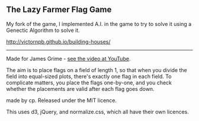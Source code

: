The Lazy Farmer Flag Game
-------------------------

My fork of the game, I implemented A.I. in the game to try to solve it using a Genectic Algorithm to solve it.

http://victornpb.github.io/building-houses/

------

Made for James Grime - [see the video at YouTube](https://www.youtube.com/watch?v=YMkziQhJkmM).

The aim is to place flags on a field of length 1, so that when you divide the field into equal-sized plots, there's exactly one flag in each field. To complicate matters, you place the flags one-by-one, and you check whether the placements are valid after each flag goes down.

made by cp. Released under the MIT licence.

This uses d3, jQuery, and normalize.css, which all have their own licences.

